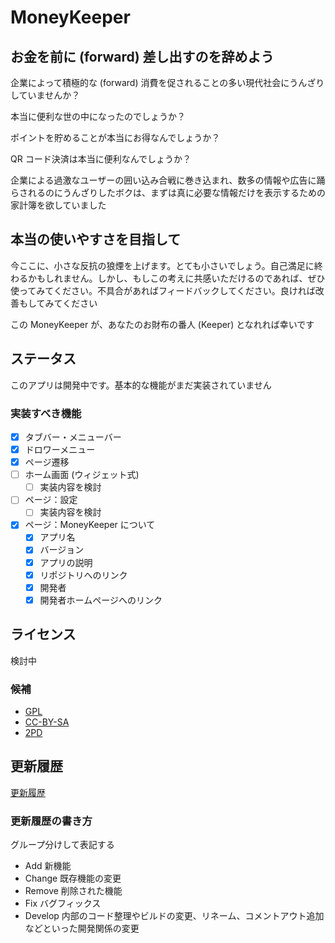 # MoneyKeeper

## お金を前に (forward) 差し出すのを辞めよう

企業によって積極的な (forward) 消費を促されることの多い現代社会にうんざりしていませんか？

本当に便利な世の中になったのでしょうか？

ポイントを貯めることが本当にお得なんでしょうか？

QR コード決済は本当に便利なんでしょうか？

企業による過激なユーザーの囲い込み合戦に巻き込まれ、数多の情報や広告に踊らされるのにうんざりしたボクは、まずは真に必要な情報だけを表示するための家計簿を欲していました

## 本当の使いやすさを目指して

今ここに、小さな反抗の狼煙を上げます。とても小さいでしょう。自己満足に終わるかもしれません。しかし、もしこの考えに共感いただけるのであれば、ぜひ使ってみてください。不具合があればフィードバックしてください。良ければ改善もしてみてください

この MoneyKeeper が、あなたのお財布の番人 (Keeper) となれれば幸いです

## ステータス

このアプリは開発中です。基本的な機能がまだ実装されていません

### 実装すべき機能

- [x] タブバー・メニューバー
- [x] ドロワーメニュー
- [x] ページ遷移
- [ ] ホーム画面 (ウィジェット式)
  - [ ] 実装内容を検討
- [ ] ページ：設定
  - [ ] 実装内容を検討
- [x] ページ：MoneyKeeper について
  - [x] アプリ名
  - [x] バージョン
  - [x] アプリの説明
  - [x] リポジトリへのリンク
  - [x] 開発者
  - [x] 開発者ホームページへのリンク

## ライセンス

検討中

### 候補

- [GPL](https://www.gnu.org/licenses/gpl-3.0.ja.html)
- [CC-BY-SA](https://creativecommons.org/licenses/by-sa/4.0/)
- [2PD](https://www.2pd.jp/)

## 更新履歴

[更新履歴]("./README/CHANGELOG.md")

### 更新履歴の書き方

グループ分けして表記する

- Add 新機能
- Change 既存機能の変更
- Remove 削除された機能
- Fix バグフィックス
- Develop 内部のコード整理やビルドの変更、リネーム、コメントアウト追加などといった開発関係の変更
